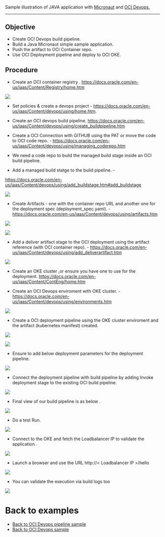 Sample illustration of JAVA application with [Micronaut](https://micronaut.io/) and [OCI Devops.](https://docs.oracle.com/en-us/iaas/Content/devops/using/home.htm)

------------


Objective 
---

- Create OCI Devops build pipeline.
- Build a Java Micronaut simple sample application.
- Push the artifact to OCI Container repo.
- Use OCI Deployment pipeline and deploy to OCI OKE.

Procedure
---

- Create an OCI container registry . https://docs.oracle.com/en-us/iaas/Content/Registry/home.htm 

![](images/ocirepo.png)

- Set policies & create a devops project - https://docs.oracle.com/en-us/iaas/Content/devops/using/home.htm.

- Create an OCI devops build pipeline. https://docs.oracle.com/en-us/iaas/Content/devops/using/create_buildpipeline.htm 

- Create a OCI Connection with GITHUB using the PAT or move the code to OCI code repo. - https://docs.oracle.com/en-us/iaas/Content/devops/using/managing_coderepo.htm 

- We need a code repo to build the managed build stage inside an OCI build pipeline.

- Add a managed build statge to the build pipeline. - 

https://docs.oracle.com/en-us/iaas/Content/devops/using/add_buildstage.htm#add_buildstage 

![](images/mbuildstage.png)

- Create Artifacts - one with the container repo URL and another one for the deployment spec (deployment_spec.yaml). - https://docs.oracle.com/en-us/iaas/Content/devops/using/artifacts.htm 

![](images/artifact1.png)

![](images/artifact2.png)

- Add a deliver artifact stage to the OCI deployment using the artifact reference (with OCI container repo). - https://docs.oracle.com/en-us/iaas/Content/devops/using/add_deliverartifact.htm 


![](images/deliverartifact.png)


- Create an OKE cluster ,or ensure you have one to use for the deployment. https://docs.oracle.com/en-us/iaas/Content/ContEng/home.htm 

- Create an OCI Devops enviroment with OKE cluster. - https://docs.oracle.com/en-us/iaas/Content/devops/using/environments.htm

![](images/environment.png)

- Create a OCI deployment pipeline  using the OKE cluster enviroment and the artifact (kubernetes manifest) created.

![](images/deployment1.png)

![](images/deployment2.png)

- Ensure to add below deployment parameters for the deployment pipeline.

![](images/buildparam.png)

- Connect the deployment pipeline with build pipeline by adding Invoke deployment stage to the existing OCI build pipeline.

![](images/invokedeploy.png)


- Final view of our build pipeline is as below .

![](images/buildpview.png)


- Do a test Run. 

![](images/buildtest.png)

- Connect to the OKE and fetch the Loadbalancer IP to validate the application .

![](images/kubectl.png)

- Launch a browser and use the URL http://< Loadbalancer IP >/hello


![](images/lb.png)

- You can validate the execution via build logs too 

![](images/buildlog1.png)


Back to examples
============

- [Back to OCI Devops pipeline sample](./../README.md)
- [Back to OCI Devops sample](./../../README.md)











